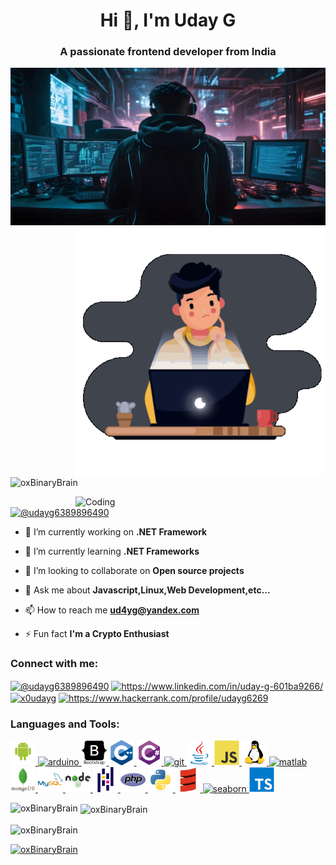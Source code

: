 <h1 align="center">Hi 👋, I'm Uday G</h1>
<h3 align="center">A passionate frontend developer from India</h3>

![Uday alt oxBinaryBrain](https://github.com/p4rz1v4l26/p4rz1v4l26/blob/master/banner.jpg)
<img align="right" alt="Coding" width="400" src="https://github.com/p4rz1v4l26/p4rz1v4l26/blob/master/ani.gif">

<p align="left"> <img src="https://komarev.com/ghpvc/?username=oxBinaryBrain&label=Profile%20views&color=0e75b6&style=flat" alt="oxBinaryBrain" /> </p>

<img align="right" alt="Coding" width="400" src="https://media2.giphy.com/media/qgQUggAC3Pfv687qPC/giphy.gif?cid=790b761150da0adfbaa4148376ed6f4dc3893ab49b800c45&rid=giphy.gif&ct=g">

<p align="left"> <a href="https://twitter.com/@udayg6389896490" target="blank"><img src="https://img.shields.io/twitter/follow/@udayg6389896490?logo=twitter&style=for-the-badge" alt="@udayg6389896490" /></a> </p>

- 🔭 I’m currently working on **.NET Framework**

- 🌱 I’m currently learning **.NET Frameworks**

- 👯 I’m looking to collaborate on **Open source projects**

- 💬 Ask me about **Javascript,Linux,Web Development,etc...**

- 📫 How to reach me **ud4yg@yandex.com**

- ⚡ Fun fact **I'm a Crypto Enthusiast**


<h3 align="left">Connect with me:</h3>
<p align="left">
<a href="https://twitter.com/@udayg6389896490" target="blank"><img align="center" src="https://raw.githubusercontent.com/rahuldkjain/github-profile-readme-generator/master/src/images/icons/Social/twitter.svg" alt="@udayg6389896490" height="30" width="40" /></a>
<a href="https://linkedin.com/in/https://www.linkedin.com/in/uday-g-601ba9266/" target="blank"><img align="center" src="https://raw.githubusercontent.com/rahuldkjain/github-profile-readme-generator/master/src/images/icons/Social/linked-in-alt.svg" alt="https://www.linkedin.com/in/uday-g-601ba9266/" height="30" width="40" /></a>
<a href="https://kaggle.com/x0udayg" target="blank"><img align="center" src="https://raw.githubusercontent.com/rahuldkjain/github-profile-readme-generator/master/src/images/icons/Social/kaggle.svg" alt="x0udayg" height="30" width="40" /></a>
<a href="https://www.hackerrank.com/https://www.hackerrank.com/profile/udayg6269" target="blank"><img align="center" src="https://raw.githubusercontent.com/rahuldkjain/github-profile-readme-generator/master/src/images/icons/Social/hackerrank.svg" alt="https://www.hackerrank.com/profile/udayg6269" height="30" width="40" /></a>
</p>



<h3 align="left">Languages and Tools:</h3>
<p align="left"> <a href="https://developer.android.com" target="_blank" rel="noreferrer"> <img src="https://raw.githubusercontent.com/devicons/devicon/master/icons/android/android-original-wordmark.svg" alt="android" width="40" height="40"/> </a> <a href="https://www.arduino.cc/" target="_blank" rel="noreferrer"> <img src="https://cdn.worldvectorlogo.com/logos/arduino-1.svg" alt="arduino" width="40" height="40"/> </a> <a href="https://getbootstrap.com" target="_blank" rel="noreferrer"> <img src="https://raw.githubusercontent.com/devicons/devicon/master/icons/bootstrap/bootstrap-plain-wordmark.svg" alt="bootstrap" width="40" height="40"/> </a> <a href="https://www.w3schools.com/cpp/" target="_blank" rel="noreferrer"> <img src="https://raw.githubusercontent.com/devicons/devicon/master/icons/cplusplus/cplusplus-original.svg" alt="cplusplus" width="40" height="40"/> </a> <a href="https://www.w3schools.com/cs/" target="_blank" rel="noreferrer"> <img src="https://raw.githubusercontent.com/devicons/devicon/master/icons/csharp/csharp-original.svg" alt="csharp" width="40" height="40"/> </a> <a href="https://git-scm.com/" target="_blank" rel="noreferrer"> <img src="https://www.vectorlogo.zone/logos/git-scm/git-scm-icon.svg" alt="git" width="40" height="40"/> </a> <a href="https://www.java.com" target="_blank" rel="noreferrer"> <img src="https://raw.githubusercontent.com/devicons/devicon/master/icons/java/java-original.svg" alt="java" width="40" height="40"/> </a> <a href="https://developer.mozilla.org/en-US/docs/Web/JavaScript" target="_blank" rel="noreferrer"> <img src="https://raw.githubusercontent.com/devicons/devicon/master/icons/javascript/javascript-original.svg" alt="javascript" width="40" height="40"/> </a> <a href="https://www.linux.org/" target="_blank" rel="noreferrer"> <img src="https://raw.githubusercontent.com/devicons/devicon/master/icons/linux/linux-original.svg" alt="linux" width="40" height="40"/> </a> <a href="https://www.mathworks.com/" target="_blank" rel="noreferrer"> <img src="https://upload.wikimedia.org/wikipedia/commons/2/21/Matlab_Logo.png" alt="matlab" width="40" height="40"/> </a> <a href="https://www.mongodb.com/" target="_blank" rel="noreferrer"> <img src="https://raw.githubusercontent.com/devicons/devicon/master/icons/mongodb/mongodb-original-wordmark.svg" alt="mongodb" width="40" height="40"/> </a> <a href="https://www.mysql.com/" target="_blank" rel="noreferrer"> <img src="https://raw.githubusercontent.com/devicons/devicon/master/icons/mysql/mysql-original-wordmark.svg" alt="mysql" width="40" height="40"/> </a> <a href="https://nodejs.org" target="_blank" rel="noreferrer"> <img src="https://raw.githubusercontent.com/devicons/devicon/master/icons/nodejs/nodejs-original-wordmark.svg" alt="nodejs" width="40" height="40"/> </a> <a href="https://pandas.pydata.org/" target="_blank" rel="noreferrer"> <img src="https://raw.githubusercontent.com/devicons/devicon/2ae2a900d2f041da66e950e4d48052658d850630/icons/pandas/pandas-original.svg" alt="pandas" width="40" height="40"/> </a> <a href="https://www.php.net" target="_blank" rel="noreferrer"> <img src="https://raw.githubusercontent.com/devicons/devicon/master/icons/php/php-original.svg" alt="php" width="40" height="40"/> </a> <a href="https://www.python.org" target="_blank" rel="noreferrer"> <img src="https://raw.githubusercontent.com/devicons/devicon/master/icons/python/python-original.svg" alt="python" width="40" height="40"/> </a> <a href="https://www.scala-lang.org" target="_blank" rel="noreferrer"> <img src="https://raw.githubusercontent.com/devicons/devicon/master/icons/scala/scala-original.svg" alt="scala" width="40" height="40"/> </a> <a href="https://seaborn.pydata.org/" target="_blank" rel="noreferrer"> <img src="https://seaborn.pydata.org/_images/logo-mark-lightbg.svg" alt="seaborn" width="40" height="40"/> </a> <a href="https://www.typescriptlang.org/" target="_blank" rel="noreferrer"> <img src="https://raw.githubusercontent.com/devicons/devicon/master/icons/typescript/typescript-original.svg" alt="typescript" width="40" height="40"/> </a> </p>

<p><img align="left" src="https://github-readme-stats.vercel.app/api/top-langs?username=oxBinaryBrain&show_icons=true&locale=en&layout=compact" alt="oxBinaryBrain" /></p>

<p>&nbsp;<img align="center" src="https://github-readme-stats.vercel.app/api?username=oxBinaryBrain&show_icons=true&locale=en" alt="oxBinaryBrain" /></p>

<p><img align="center" src="https://github-readme-streak-stats.herokuapp.com/?user=oxBinaryBrain&" alt="oxBinaryBrain" /></p>


<p align="left"> <a href="https://github.com/ryo-ma/github-profile-trophy"><img src="https://github-profile-trophy.vercel.app/?username=oxBinaryBrain" alt="oxBinaryBrain" /></a> </p>

